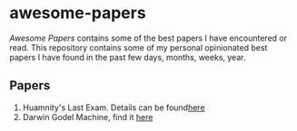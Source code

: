 # awesome-papers

*Awesome Papers* contains some of the best papers I have encountered or read.
This repository contains some of my personal opinionated best papers I have found in the past few days, months, weeks, year.

## Papers

1. Huamnity's Last Exam. Details can be found[here](https://agi.safe.ai/)
2. Darwin Godel Machine, find it [here](https://github.com/jennyzzt/dgm)
